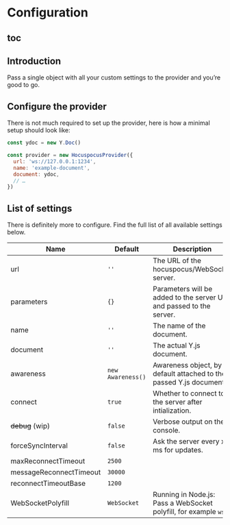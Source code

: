 # Configuration

## toc

## Introduction
Pass a single object with all your custom settings to the provider and you’re good to go.

## Configure the provider
There is not much required to set up the provider, here is how a minimal setup should look like:

```js
const ydoc = new Y.Doc()

const provider = new HocuspocusProvider({
  url: 'ws://127.0.0.1:1234',
  name: 'example-document',
  document: ydoc,
  // …
})
```

## List of settings
There is definitely more to configure. Find the full list of all available settings below.

| Name                    | Default           | Description                                                          |
| ----------------------- | ----------------- | -------------------------------------------------------------------- |
| url                     | `''`              | The URL of the hocuspocus/WebSocket server.                          |
| parameters              | `{}`              | Parameters will be added to the server URL and passed to the server. |
| name                    | `''`              | The name of the document.                                            |
| document                | `''`              | The actual Y.js document.                                            |
| awareness               | `new Awareness()` | Awareness object, by default attached to the passed Y.js document.   |
| connect                 | `true`            | Whether to connect to the server after intialization.                |
| ~~debug~~ (wip)         | `false`           | Verbose output on the console.                                       |
| forceSyncInterval       | `false`           | Ask the server every x ms for updates.                               |
| maxReconnectTimeout     | `2500`            |                                                                      |
| messageReconnectTimeout | `30000`           |                                                                      |
| reconnectTimeoutBase    | `1200`            |                                                                      |
| WebSocketPolyfill       | `WebSocket`       | Running in Node.js: Pass a WebSocket polyfill, for example `ws`.    |
